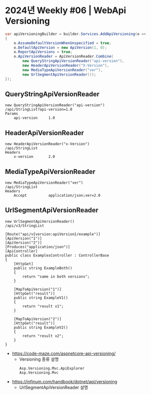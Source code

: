 # 2024년 Weekly #06 | WebApi Versioning

```cs
var apiVersioningBuilder = builder.Services.AddApiVersioning(o =>
{
    o.AssumeDefaultVersionWhenUnspecified = true;
    o.DefaultApiVersion = new ApiVersion(1, 0);
    o.ReportApiVersions = true;
    o.ApiVersionReader = ApiVersionReader.Combine(
        new QueryStringApiVersionReader("api-version"),
        new HeaderApiVersionReader("X-Version"),
        new MediaTypeApiVersionReader("ver"),
        new UrlSegmentApiVersionReader());
});
```

## QueryStringApiVersionReader
```
new QueryStringApiVersionReader("api-version")
/api/StringList?api-version=1.0
Params
    api-version     1.0
```

## HeaderApiVersionReader
```
new HeaderApiVersionReader("x-Version")
/api/StringList
Headers
    x-version       2.0
```

## MediaTypeApiVersionReader
```
new MediaTypeApiVersionReader("ver")
/api/StringList
Headers
    Accept          application/json;ver=2.0
```

## UrlSegmentApiVersionReader
```
new UrlSegmentApiVersionReader()
/api/v3/StringList

[Route("api/v{version:apiVersion}/example")]
[ApiVersion("1")]
[ApiVersion("2")]
[Produces("application/json")]
[ApiController]
public class ExamplesController : ControllerBase
{
    [HttpGet]
    public string ExampleBoth()
    {
        return "same in both versions";
    }

    [MapToApiVersion("1")]
    [HttpGet("result")]
    public string ExampleV1()
    {
        return "result v1";
    }

    [MapToApiVersion("2")]
    [HttpGet("result")]
    public string ExampleV2()
    {
        return "result v2";
    }
}
```

- https://code-maze.com/aspnetcore-api-versioning/
  - Versioning 종류 설명
    ```
    Asp.Versioning.Mvc.ApiExplorer
    Asp.Versioning.Mvc
    ```
- https://infinum.com/handbook/dotnet/api/versioning
  - UrlSegmentApiVersionReader 설명